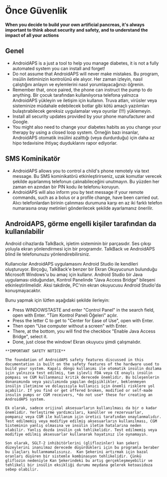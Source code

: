 # Önce Güvenlik

**When you decide to build your own artificial pancreas, it's always important to think about security and safety, and to understand the impact of all your actions**

## Genel

- AndroidAPS is a just a tool to help you manage diabetes, it is not a fully automated system you can install and forget!
- Do not assume that AndroidAPS will never make mistakes. Bu program, insülin iletiminizin kontrolünü ele alıyor. Her zaman izleyin, nasıl çalıştığını anlayın ve eylemlerini nasıl yorumlayacağınızı öğrenin.
- Remember that, once paired, the phone can instruct the pump to do anything. Bir çocuk tarafından kullanılıyorsa telefona yalnızca AndroidAPS yükleyin ve iletişim için kullanın. Truva atları, virüsler veya sisteminize müdahale edebilecek botlar gibi kötü amaçlı yazılımları bulaştırabilecek gereksiz uygulamalar veya oyunlar (!!!) yüklemeyin.
- Install all security updates provided by your phone manufacturer and Google.
- You might also need to change your diabetes habits as you change your therapy by using a closed loop system. Örneğin bazı insanlar, AndroidAPS otomatik insülini azalttığı (veya durdurduğu) için daha az hipo tedavisine ihtiyaç duyduklarını rapor ediyorlar.

## SMS Kominikatör

- AndroidAPS allows you to control a child's phone remotely via text message. Bu SMS kominikatörü etkinleştirirseniz, uzak komutlar verecek şekilde ayarlanmış telefonun çalınabileceğini unutmayın. Bu yüzden her zaman en azından bir PIN kodu ile telefonu koruyun.
- AndroidAPS will also inform you by text message if your remote commands, such as a bolus or a profile change, have been carried out. Alıcı telefonlardan birinin çalınması durumuna karşı en az iki farklı telefon numarasına onay metinleri gönderilecek şekilde ayarlamanız önerilir.

## AndroidAPS, görme engelli kişiler tarafından da kullanılabilir

Android cihazlarda TalkBack, işletim sisteminin bir parçasıdır. Ses çıkışı yoluyla ekran yönlendirmesi için bir programdır. TalkBack ve AndroidAPS blind ile telefonunuzu yönlendirebilirsiniz.

Kullanıcılar AndroidAPS uygulamasını Android Studio ile kendileri oluşturuyor. Birçoğu, TalkBack'e benzer bir Ekran Okuyucunun bulunduğu Microsoft Windows'u bu amaç için kullanır. Android Studio bir Java uygulaması olduğundan, Kontrol Panelinde "Java Access Bridge" bileşeni etkinleştirilmelidir. Aksi takdirde, PC'nin ekran okuyucusu Android Studio'da konuşmayacaktır.

Bunu yapmak için lütfen aşağıdaki şekilde ilerleyin:

- Press WINDOWSTASTE and enter "Control Panel" in the search field, open with Enter. "Tüm Kontrol Paneli Öğeleri" açılır.
- Press the letter C to get to "Center for Ease of Use", open with Enter.
- Then open "Use computer without a screen" with Enter.
- There, at the bottom, you will find the checkbox "Enable Java Access Bridge", select it.
- Done, just close the window! Ekran okuyucu şimdi çalışmalıdır.

```{note}
**IMPORTANT SAFETY NOTICE**

The foundation of AndroidAPS safety features discussed in this documentation is built on the safety features of the hardware used to build your system. Kapalı döngü kullanımı ile otomatik insülin dozlama için yalnızca test edilmiş, tam işlevli FDA veya CE onaylı insülin pompası ve CGM kullanmanız kritik derecede önemlidir. Bu bileşenlerin donanımında veya yazılımında yapılan değişiklikler, beklenmeyen insülin iletimine ve dolayısıyla kullanıcı için önemli risklere yol açabilir. If you find or get offered broken, modified or self-made insulin pumps or CGM receivers, *do not use* these for creating an AndroidAPS system.

Ek olarak, sadece orijinal aksesuarların kullanılması da bir o kadar önemlidir. Yerleştirme yardımcıları, kanüller ve rezervuarlar, pompanız veya CGM ile kullanım için üretici tarafından onaylanmalıdır. Test edilmemiş veya modifiye edilmiş aksesuarların kullanılması, CGM Sisteminin yanlış olmasına ve insülin iletim hatalarına neden olabilir. Yanlış dozda insülin çok tehlikelidir. Test edilmemiş veya modifiye edilmiş aksesuarlar kullanarak hayatınız ile oynamayın.

Son olarak, SGLT-2 inhibitörlerini (gliflozinler) kan şekeri düzeylerini inanılmaz derecede düşürdükleri için bu programla beraber bu ilaçları kullanmamalısınız.  Kan Şekerini artırmak için bazal oranları düşüren bir sistemle kombinasyon tehlikelidir. Çünkü gliflozin nedeniyle Kan Şekerindeki bu artış gerçekleşmeyebilir ve tehlikeli bir insülin eksikliği durumu meydana gelerek ketoasidoza sebep olabilir.
```

